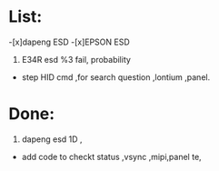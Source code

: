 # List:
-[x]dapeng ESD 
-[x]EPSON ESD
1. E34R esd %3 fail,  probability
- step HID cmd ,for search question ,lontium ,panel.

# Done:
1. dapeng esd 1D ,
- add code to checkt status ,vsync ,mipi,panel te,

